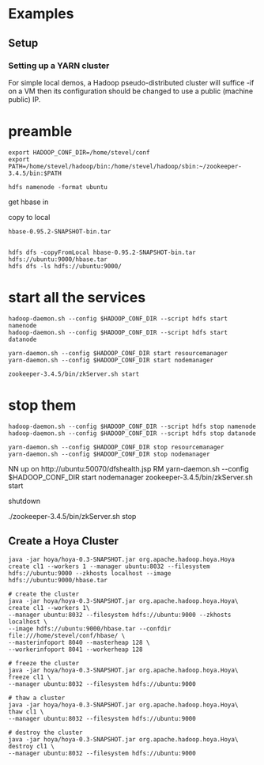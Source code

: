 <!---
  Licensed under the Apache License, Version 2.0 (the "License");
  you may not use this file except in compliance with the License.
  You may obtain a copy of the License at
  
   http://www.apache.org/licenses/LICENSE-2.0
  
  Unless required by applicable law or agreed to in writing, software
  distributed under the License is distributed on an "AS IS" BASIS,
  WITHOUT WARRANTIES OR CONDITIONS OF ANY KIND, either express or implied.
  See the License for the specific language governing permissions and
  limitations under the License. See accompanying LICENSE file.
-->
  
 # Examples

 
 ## Setup
 
 ### Setting up a YARN cluster
 
For simple local demos, a Hadoop pseudo-distributed cluster will suffice -if on a VM then
its configuration should be changed to use a public (machine public) IP.



# preamble

    export HADOOP_CONF_DIR=/home/stevel/conf
    export PATH=/home/stevel/hadoop/bin:/home/stevel/hadoop/sbin:~/zookeeper-3.4.5/bin:$PATH
    
    hdfs namenode -format ubuntu
  

get hbase in

copy to local 

    hbase-0.95.2-SNAPSHOT-bin.tar 


    hdfs dfs -copyFromLocal hbase-0.95.2-SNAPSHOT-bin.tar hdfs://ubuntu:9000/hbase.tar
    hdfs dfs -ls hdfs://ubuntu:9000/

# start all the services

    hadoop-daemon.sh --config $HADOOP_CONF_DIR --script hdfs start namenode
    hadoop-daemon.sh --config $HADOOP_CONF_DIR --script hdfs start datanode
    
    yarn-daemon.sh --config $HADOOP_CONF_DIR start resourcemanager
    yarn-daemon.sh --config $HADOOP_CONF_DIR start nodemanager
    
    zookeeper-3.4.5/bin/zkServer.sh start
    
    
# stop them

    hadoop-daemon.sh --config $HADOOP_CONF_DIR --script hdfs stop namenode
    hadoop-daemon.sh --config $HADOOP_CONF_DIR --script hdfs stop datanode
    
    yarn-daemon.sh --config $HADOOP_CONF_DIR stop resourcemanager
    yarn-daemon.sh --config $HADOOP_CONF_DIR stop nodemanager
    


NN up on http://ubuntu:50070/dfshealth.jsp
RM yarn-daemon.sh --config $HADOOP_CONF_DIR start nodemanager
zookeeper-3.4.5/bin/zkServer.sh start


shutdown

./zookeeper-3.4.5/bin/zkServer.sh stop


 

 ## Create a Hoya Cluster
 
 
    java -jar hoya/hoya-0.3-SNAPSHOT.jar org.apache.hadoop.hoya.Hoya create cl1 --workers 1 --manager ubuntu:8032 --filesystem hdfs://ubuntu:9000 --zkhosts localhost --image hdfs://ubuntu:9000/hbase.tar
    
    # create the cluster
    java -jar hoya/hoya-0.3-SNAPSHOT.jar org.apache.hadoop.hoya.Hoya\
    create cl1 --workers 1\
    --manager ubuntu:8032 --filesystem hdfs://ubuntu:9000 --zkhosts localhost \
    --image hdfs://ubuntu:9000/hbase.tar --confdir file:///home/stevel/conf/hbase/ \
    --masterinfoport 8040 --masterheap 128 \
    --workerinfoport 8041 --workerheap 128

    # freeze the cluster
    java -jar hoya/hoya-0.3-SNAPSHOT.jar org.apache.hadoop.hoya.Hoya\
    freeze cl1 \
    --manager ubuntu:8032 --filesystem hdfs://ubuntu:9000

    # thaw a cluster
    java -jar hoya/hoya-0.3-SNAPSHOT.jar org.apache.hadoop.hoya.Hoya\
    thaw cl1 \
    --manager ubuntu:8032 --filesystem hdfs://ubuntu:9000

    # destroy the cluster
    java -jar hoya/hoya-0.3-SNAPSHOT.jar org.apache.hadoop.hoya.Hoya\
    destroy cl1 \
    --manager ubuntu:8032 --filesystem hdfs://ubuntu:9000
    
    
    
      